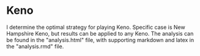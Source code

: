 # Keno
I determine the optimal strategy for playing Keno. Specific case is New Hampshire Keno, but results can be applied to any Keno. The analysis can be found in the "analysis.html" file, with supporting markdown and latex in the "analysis.rmd" file.

